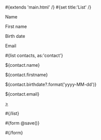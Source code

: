\#{extends 'main.html' /} \#{set title:'List' /}

Name

First name

Birth date

Email

\#{list contacts, as:'contact'}

${contact.name}

${contact.firstname}

${contact.birthdate?.format('yyyy-MM-dd')}

${contact.email}

[&gt;](<@%7Bform(contact.id)%7D>)

\#{/list}

\#{form @save()}

\#{/form}
